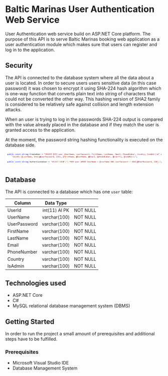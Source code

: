 # Baltic Marinas User Authentication Web Service

User Authentication web service build on ASP.NET Core platform. The purpose of this API is to serve Baltic Marinas booking web
application as a user authentication module which makes sure that users can register and log in to the application. 

## Security

The API is connected to the database system where all the data about a user is located. In order to secure users users sensitive
data (in this case password) it was chosen to encrypt it using SHA-224 hash algorithm which is one-way function that converts plain
text into string of characters that could not be converted the other way. This hashing version of SHA2 family is considered to be
relatively safe against collision and length extension attacks.

When an user is trying to log in the passwords SHA-224 output is compared with the value already placed in the database and if they
match the user is granted access to the application. 

At the moment, the password string hashing functionality is executed on the database side.

![alt text](AuthenticationWS/Resources/Images/Hashing.png "Hashing")

## Database

The API is connected to a database which has one `user` table:

| Column	| Data Type     |         |
| ------------- |:-------------:| -------:|
| UserId        | int(11) AI PK | NOT NULL|
| UserName      | varchar(100)  | NOT NULL|
| UserPassword  | varchar(100)  | NOT NULL|
| FirstName     | varchar(100)  | NOT NULL|
| LastName      | varchar(100)  | NOT NULL|
| Email         | varchar(100)  | NOT NULL|
| PhoneNumber   | varchar(100)  | NOT NULL|
| Country       | varchar(100)  | NOT NULL|
| IsAdmin       | varchar(100)  | NOT NULL|


## Technologies used

+ ASP.NET Core
+ C#
+ MySQL relational database management system (DBMS)

## Getting Started

In order to run the project a small amount of prerequisites and additional steps have to be fulfilled.

### Prerequisites

+ Microsoft Visual Studio IDE
+ Database Management System

